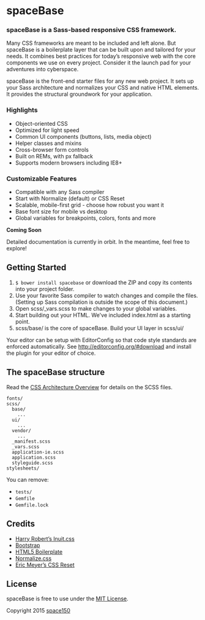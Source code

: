 spaceBase
=========

### spaceBase is a Sass-based responsive CSS framework.

Many CSS frameworks are meant to be included and left alone. But spaceBase is a boilerplate layer that can be built upon and tailored for your needs. It combines best practices for today’s responsive web with the core components we use on every project. Consider it the launch pad for your adventures into cyberspace.

spaceBase is the front-end starter files for any new web project. It sets up your Sass architecture and normalizes your CSS and native HTML elements. It provides the structural groundwork for your application.

### Highlights

* Object-oriented CSS
* Optimized for light speed
* Common UI components (buttons, lists, media object)
* Helper classes and mixins
* Cross-browser form controls
* Built on REMs, with px fallback
* Supports modern browsers including IE8+

### Customizable Features

* Compatible with any Sass compiler
* Start with Normalize (default) or CSS Reset
* Scalable, mobile-first grid - choose how robust you want it
* Base font size for mobile vs desktop
* Global variables for breakpoints, colors, fonts and more

**Coming Soon**

Detailed documentation is currently in orbit. In the meantime, feel free to explore!

## Getting Started

1. `$ bower install spacebase` or download the ZIP and copy its contents into your project folder.
2. Use your favorite Sass compiler to watch changes and compile the files. (Setting up Sass compilation is outside the scope of this document.)
3. Open scss/_vars.scss to make changes to your global variables.
4. Start building out your HTML. We've included index.html as a starting point.
5. scss/base/ is the core of spaceBase. Build your UI layer in scss/ui/

Your editor can be setup with EditorConfig so that code style standards are enforced automatically. See http://editorconfig.org/#download and install the plugin for your editor of choice.

## The spaceBase structure

Read the [CSS Architecture Overview](scss/README.md) for details on the SCSS files.

```
fonts/
scss/
  base/
    ...
  ui/
    ...
  vendor/
    ...
  _manifest.scss
  _vars.scss
  application-ie.scss
  application.scss
  styleguide.scss
stylesheets/
```

You can remove:
- `tests/`
- `Gemfile`
- `Gemfile.lock`

## Credits

* [Harry Robert’s Inuit.css](https://github.com/csswizardry/inuit.css)
* [Bootstrap](http://getbootstrap.com)
* [HTML5 Boilerplate](http://html5boilerplate.com)
* [Normalize.css](http://necolas.github.io/normalize.css)
* [Eric Meyer’s CSS Reset](http://meyerweb.com/eric/tools/css/reset)

## License

spaceBase is free to use under the [MIT License](LICENSE.md).

Copyright 2015 [space150](http://www.space150.com)
